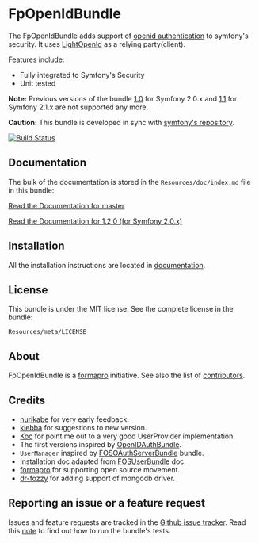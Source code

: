 FpOpenIdBundle
==============

The FpOpenIdBundle adds support of [openid authentication](http://openid.net/) to symfony's security. It uses [LightOpenId](http://gitorious.org/lightopenid) as a relying party(client).

Features include:

- Fully integrated to Symfony's Security
- Unit tested

**Note:** Previous versions of the bundle [1.0](https://github.com/formapro/FpOpenIdBundle/tree/1.0) for Symfony 2.0.x and [1.1](https://github.com/formapro/FpOpenIdBundle/tree/1.1) for Symfony 2.1.x
are not supported any more.

**Caution:** This bundle is developed in sync with [symfony's repository](https://github.com/symfony/symfony).

[![Build Status](https://secure.travis-ci.org/formapro/FpOpenIdBundle.png?branch=master)](http://travis-ci.org/formapro/FpOpenIdBundle)

Documentation
-------------

The bulk of the documentation is stored in the `Resources/doc/index.md` file in this bundle:

[Read the Documentation for master](FpOpenIdBundle/blob/master/Resources/doc/index.md)

[Read the Documentation for 1.2.0 (for Symfony 2.0.x)](FpOpenIdBundle/blob/1.2/Resources/doc/index.md)

Installation
------------

All the installation instructions are located in [documentation](FpOpenIdBundle/blob/master/Resources/doc/index.md).

License
-------

This bundle is under the MIT license. See the complete license in the bundle:

    Resources/meta/LICENSE

About
-----

FpOpenIdBundle is a [formapro](https://github.com/formapro) initiative.
See also the list of [contributors](contributors).

Credits
-------

* [nurikabe](https://github.com/nurikabe) for very early feedback.
* [klebba](https://github.com/klebba) for suggestions to new version.
* [Koc](https://github.com/Koc) for point me out to a very good UserProvider implementation.
* The first versions inspired by [OpenIDAuthBundle](https://github.com/KainHaart/OpenIDAuthBundle).
* `UserManager` inspired by [FOSOAuthServerBundle](https://github.com/FriendsOfSymfony/FOSOAuthServerBundle) bundle.
* Installation doc adapted from [FOSUserBundle](https://github.com/FriendsOfSymfony/FOSUserBundle) doc.
* [formapro](https://github.com/formapro) for supporting open source movement.
* [dr-fozzy](https://github.com/dr-fozzy) for adding support of mongodb driver.

Reporting an issue or a feature request
---------------------------------------

Issues and feature requests are tracked in the [Github issue tracker](https://github.com/formapro/FpOpenIdBundle/issues). 
Read this [note](https://github.com/formapro/FpOpenIdBundle/blob/master/Resources/doc/run_bundle_tests.md) to find out how to run the bundle's tests.